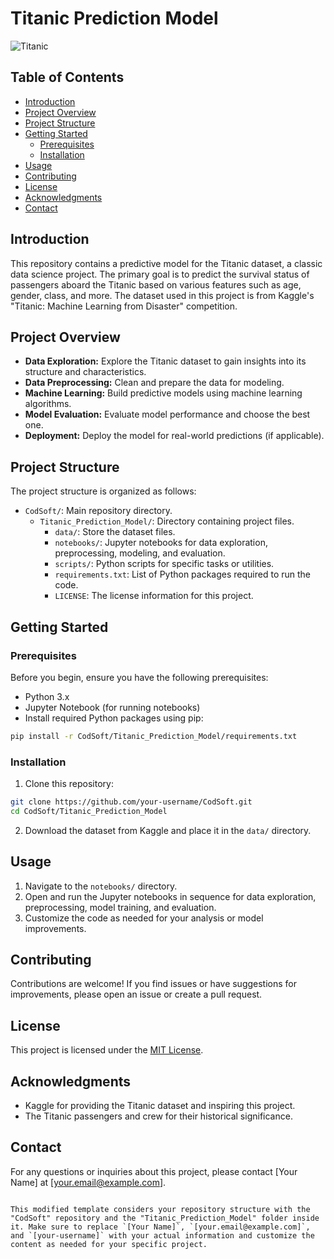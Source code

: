 # Titanic Prediction Model

![Titanic](https://upload.wikimedia.org/wikipedia/commons/thumb/f/fd/RMS_Titanic_3.jpg/300px-RMS_Titanic_3.jpg)

## Table of Contents

- [Introduction](#introduction)
- [Project Overview](#project-overview)
- [Project Structure](#project-structure)
- [Getting Started](#getting-started)
  - [Prerequisites](#prerequisites)
  - [Installation](#installation)
- [Usage](#usage)
- [Contributing](#contributing)
- [License](#license)
- [Acknowledgments](#acknowledgments)
- [Contact](#contact)

## Introduction

This repository contains a predictive model for the Titanic dataset, a classic data science project. The primary goal is to predict the survival status of passengers aboard the Titanic based on various features such as age, gender, class, and more. The dataset used in this project is from Kaggle's "Titanic: Machine Learning from Disaster" competition.

## Project Overview

- **Data Exploration:** Explore the Titanic dataset to gain insights into its structure and characteristics.
- **Data Preprocessing:** Clean and prepare the data for modeling.
- **Machine Learning:** Build predictive models using machine learning algorithms.
- **Model Evaluation:** Evaluate model performance and choose the best one.
- **Deployment:** Deploy the model for real-world predictions (if applicable).

## Project Structure

The project structure is organized as follows:

- `CodSoft/`: Main repository directory.
  - `Titanic_Prediction_Model/`: Directory containing project files.
    - `data/`: Store the dataset files.
    - `notebooks/`: Jupyter notebooks for data exploration, preprocessing, modeling, and evaluation.
    - `scripts/`: Python scripts for specific tasks or utilities.
    - `requirements.txt`: List of Python packages required to run the code.
    - `LICENSE`: The license information for this project.

## Getting Started

### Prerequisites

Before you begin, ensure you have the following prerequisites:

- Python 3.x
- Jupyter Notebook (for running notebooks)
- Install required Python packages using pip:

```bash
pip install -r CodSoft/Titanic_Prediction_Model/requirements.txt
```

### Installation

1. Clone this repository:

```bash
git clone https://github.com/your-username/CodSoft.git
cd CodSoft/Titanic_Prediction_Model
```

2. Download the dataset from Kaggle and place it in the `data/` directory.

## Usage

1. Navigate to the `notebooks/` directory.
2. Open and run the Jupyter notebooks in sequence for data exploration, preprocessing, model training, and evaluation.
3. Customize the code as needed for your analysis or model improvements.

## Contributing

Contributions are welcome! If you find issues or have suggestions for improvements, please open an issue or create a pull request.

## License

This project is licensed under the [MIT License](LICENSE).

## Acknowledgments

- Kaggle for providing the Titanic dataset and inspiring this project.
- The Titanic passengers and crew for their historical significance.

## Contact

For any questions or inquiries about this project, please contact [Your Name] at [your.email@example.com].
```

This modified template considers your repository structure with the "CodSoft" repository and the "Titanic_Prediction_Model" folder inside it. Make sure to replace `[Your Name]`, `[your.email@example.com]`, and `[your-username]` with your actual information and customize the content as needed for your specific project.
